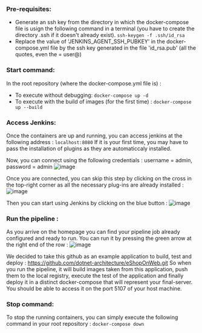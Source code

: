 ### Pre-requisites:

- Generate an ssh key from the directory in which the docker-compose file is usign the following command in a terminal (you have to create the directory .ssh if it doesn't already exist).
  ``ssh-keygen -f .ssh/id_rsa``
- Replace the value of 'JENKINS_AGENT_SSH_PUBKEY' in the docker-compose.yml file by the ssh key generated in the file 'id_rsa.pub' (all the quotes, even the = user@)

### Start command:
In the root repository (where the docker-compose.yml file is) :
* To execute without debugging: ``docker-compose up -d``
* To execute with the build of images (for the first time) : ``docker-compose up --build``

### Access Jenkins:
Once the containers are up and running, you can access jenkins at the following address : ``localhost:8080``
If it is your first time, you may have to pass the installation of plugins as they are automaticcaly installed. 

Now, you can connect using the following credentials : username = admin, password = admin
![image](https://github.com/loubruness/DevOpsM1/assets/94390007/a93cbd51-c240-4739-b2ce-9d7f88383646)

Once you are connected, you can skip this step by clicking on the cross in the top-right corner as all the necessary plug-ins are already installed :
![image](https://github.com/loubruness/DevOpsM1/assets/94390007/a7edec0e-9f3f-4a00-92ef-88f0bd0c0080)

Then you can start using Jenkins by clicking on the blue button :
![image](https://github.com/loubruness/DevOpsM1/assets/94390007/7ac1fd3d-4dbe-4021-9c58-7edc68423f48)

### Run the pipeline :
As you arrive on the homepage you can find your pipeline job already configured and ready to run. You can run it by pressing the green arrow at the right end of the row :
![image](https://github.com/loubruness/DevOpsM1/assets/94390007/ff8e0af2-2bf4-40da-8cd5-699aafb9dab8)

We decided to take this github as an example application to build, test and deploy : https://github.com/dotnet-architecture/eShopOnWeb.git
So when you run the pipeline, it will build images taken from this application, push them to the local registry, execute the test of the application and finally deploy it in a distinct docker-compose that will represent your final-server. You should be able to access it on the port 5107 of your host machine.

### Stop command:
To stop the running containers, you can simply execute the following command in your root repository :
``docker-compose down``

